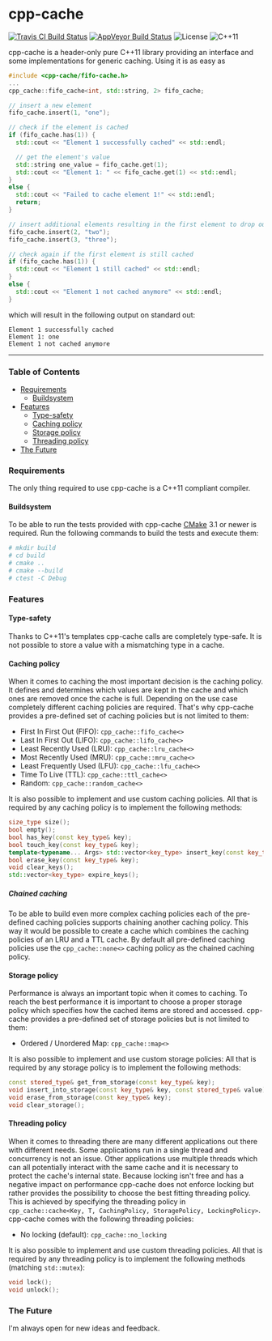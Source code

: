 # cpp-cache #
[![Travis CI Build Status](https://travis-ci.org/Montellese/cpp-cache.svg?branch=master)](https://travis-ci.org/Montellese/cpp-cache) [![AppVeyor Build Status](https://ci.appveyor.com/api/projects/status/github/Montellese/cpp-cache?branch=master&svg=true)](https://ci.appveyor.com/project/Montellese/cpp-cache) ![License](https://img.shields.io/github/license/Montellese/cpp-cache.svg) ![C++11](https://img.shields.io/badge/C%2B%2B-11-blue.svg)

cpp-cache is a header-only pure C++11 library providing an interface and some implementations for generic caching. Using it is as easy as
```cpp
#include <cpp-cache/fifo-cache.h>
...
cpp_cache::fifo_cache<int, std::string, 2> fifo_cache;

// insert a new element
fifo_cache.insert(1, "one");

// check if the element is cached
if (fifo_cache.has(1)) {
  std::cout << "Element 1 successfully cached" << std::endl;

  // get the element's value
  std::string one_value = fifo_cache.get(1);
  std::cout << "Element 1: " << fifo_cache.get(1) << std::endl;
}
else {
  std::cout << "Failed to cache element 1!" << std::endl;
  return;
}

// insert additional elements resulting in the first element to drop out of the cache
fifo_cache.insert(2, "two");
fifo_cache.insert(3, "three");

// check again if the first element is still cached
if (fifo_cache.has(1)) {
  std::cout << "Element 1 still cached" << std::endl;
}
else {
  std::cout << "Element 1 not cached anymore" << std::endl;
}
```
which will result in the following output on standard out:
```
Element 1 successfully cached
Element 1: one
Element 1 not cached anymore
```

----------
### Table of Contents ###
*   [Requirements](#requirements)
    *   [Buildsystem](#buildsystem)
*   [Features](#features)
    *   [Type-safety](#type-safety)
    *   [Caching policy](#caching-policy)
    *   [Storage policy](#storage-policy)
    *   [Threading policy](#threading-policy)
*   [The Future](#the-future)

### Requirements ###
The only thing required to use cpp-cache is a C++11 compliant compiler.

#### Buildsystem ####
To be able to run the tests provided with cpp-cache [CMake](https://cmake.org/) 3.1 or newer is required. Run the following commands to build the tests and execute them:
```bash
# mkdir build
# cd build
# cmake ..
# cmake --build
# ctest -C Debug
```

### Features ###
#### Type-safety ####
Thanks to C++11's templates cpp-cache calls are completely type-safe. It is not possible to store a value with a mismatching type in a cache.

#### Caching policy ####
When it comes to caching the most important decision is the caching policy. It defines and determines which values are kept in the cache and which ones are removed once the cache is full. Depending on the use case completely different caching policies are required. That's why cpp-cache provides a pre-defined set of caching policies but is not limited to them:
*   First In First Out (FIFO): `cpp_cache::fifo_cache<>`
*   Last In First Out (LIFO): `cpp_cache::lifo_cache<>`
*   Least Recently Used (LRU): `cpp_cache::lru_cache<>`
*   Most Recently Used (MRU): `cpp_cache::mru_cache<>`
*   Least Frequently Used (LFU): `cpp_cache::lfu_cache<>`
*   Time To Live (TTL): `cpp_cache::ttl_cache<>`
*   Random: `cpp_cache::random_cache<>`

It is also possible to implement and use custom caching policies. All that is required by any caching policy is to implement the following methods:
```cpp
size_type size();
bool empty();
bool has_key(const key_type& key);
bool touch_key(const key_type& key);
template<typename... Args> std::vector<key_type> insert_key(const key_type& key, Args&&... args);
bool erase_key(const key_type& key);
void clear_keys();
std::vector<key_type> expire_keys();
```

##### Chained caching #####
To be able to build even more complex caching policies each of the pre-defined caching policies supports chaining another caching policy. This way it would be possible to create a cache which combines the caching policies of an LRU and a TTL cache.
By default all pre-defined caching policies use the `cpp_cache::none<>` caching policy as the chained caching policy.

#### Storage policy ####
Performance is always an important topic when it comes to caching. To reach the best performance it is important to choose a proper storage policy which specifies how the cached items are stored and accessed. cpp-cache provides a pre-defined set of storage policies but is not limited to them:
*   Ordered / Unordered Map: `cpp_cache::map<>`

It is also possible to implement and use custom storage policies: All that is required by any storage policy is to implement the following methods:
```cpp
const stored_type& get_from_storage(const key_type& key);
void insert_into_storage(const key_type& key, const stored_type& value);
void erase_from_storage(const key_type& key);
void clear_storage();
```

#### Threading policy ####
When it comes to threading there are many different applications out there with different needs. Some applications run in a single thread and concurrency is not an issue. Other applications use multiple threads which can all potentially interact with the same cache and it is necessary to protect the cache's internal state. Because locking isn't free and has a negative impact on performance cpp-cache does not enforce locking but rather provides the possibility to choose the best fitting threading policy. This is achieved by specifying the threading policy in `cpp_cache::cache<Key, T, CachingPolicy, StoragePolicy, LockingPolicy>`. cpp-cache comes with the following threading policies:
*   No locking (default): `cpp_cache::no_locking`

It is also possible to implement and use custom threading policies. All that is required by any threading policy is to implement the following methods (matching `std::mutex`):
```cpp
void lock();
void unlock();
```

### The Future ###
I'm always open for new ideas and feedback.
